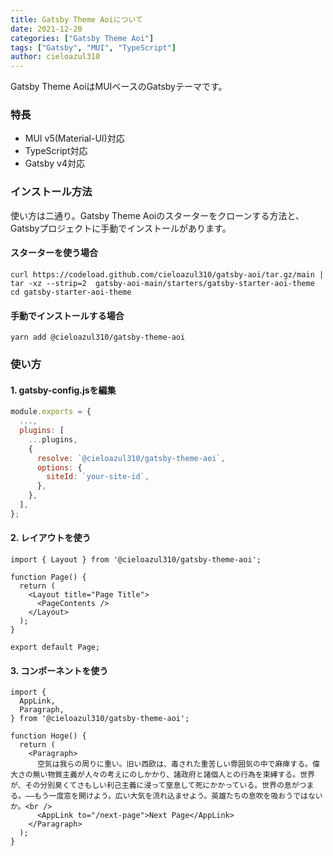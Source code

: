 ```yaml
---
title: Gatsby Theme Aoiについて
date: 2021-12-20
categories: ["Gatsby Theme Aoi"]
tags: ["Gatsby", "MUI", "TypeScript"]
author: cieloazul310
---
```


Gatsby Theme AoiはMUIベースのGatsbyテーマです。

### 特長

- MUI v5(Material-UI)対応
- TypeScript対応
- Gatsby v4対応

### インストール方法

使い方は二通り。Gatsby Theme Aoiのスターターをクローンする方法と、Gatsbyプロジェクトに手動でインストールがあります。

#### スターターを使う場合

```shell
curl https://codeload.github.com/cieloazul310/gatsby-aoi/tar.gz/main | tar -xz --strip=2  gatsby-aoi-main/starters/gatsby-starter-aoi-theme
cd gatsby-starter-aoi-theme
```

#### 手動でインストールする場合

```shell
yarn add @cieloazul310/gatsby-theme-aoi
```

### 使い方

#### 1. gatsby-config.jsを編集

```javascript
module.exports = {
  ...,
  plugins: [
    ...plugins,
    {
      resolve: `@cieloazul310/gatsby-theme-aoi`,
      options: {
        siteId: `your-site-id`,
      },
    },
  ],
};
```

#### 2. レイアウトを使う

```tsx
import { Layout } from '@cieloazul310/gatsby-theme-aoi';

function Page() {
  return (
    <Layout title="Page Title">
      <PageContents />
    </Layout>
  );
}

export default Page;
```

#### 3. コンポーネントを使う

```tsx
import {
  AppLink,
  Paragraph,
} from '@cieloazul310/gatsby-theme-aoi';

function Hoge() {
  return (
    <Paragraph>
      空気は我らの周りに重い。旧い西欧は、毒された重苦しい雰囲気の中で麻痺する。偉大さの無い物質主義が人々の考えにのしかかり、諸政府と諸個人との行為を束縛する。世界が、その分別臭くてさもしい利己主義に浸って窒息して死にかかっている。世界の息がつまる。――もう一度窓を開けよう。広い大気を流れ込ませよう。英雄たちの息吹を吸おうではないか。<br />
      <AppLink to="/next-page">Next Page</AppLink>
    </Paragraph>
  );
}
```
